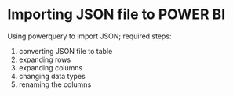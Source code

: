 # Importing JSON file to POWER BI

Using powerquery to import JSON; required steps:

1. converting JSON file to table
2. expanding rows
3. expanding columns
4. changing data types
5. renaming the columns
